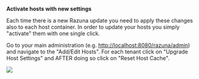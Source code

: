 **Activate hosts with new settings**

Each time there is a new Razuna update you need to apply these changes also to each host container. In order to update your hosts you simply "activate" them with one single click.

Go to your main administration (e.g. [http://localhost:8080/razuna/admin](http://localhost:8080/razuna/admin)) and navigate to the "Add/Edit Hosts". For each tenant click on "Upgrade Host Settings" and AFTER doing so click on "Reset Host Cache".

![](/admin/img/Snapshot9.png)